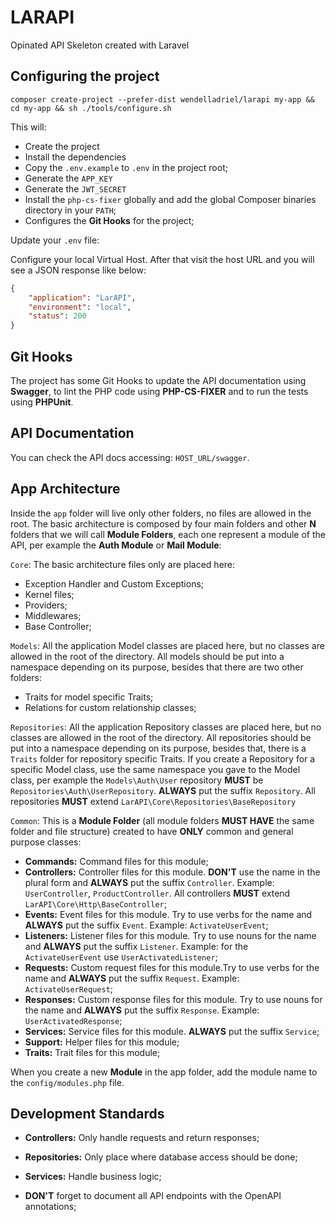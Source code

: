 # LARAPI

Opinated API Skeleton created with Laravel

## Configuring the project

```
composer create-project --prefer-dist wendelladriel/larapi my-app && cd my-app && sh ./tools/configure.sh
```

This will:
- Create the project
- Install the dependencies
- Copy the `.env.example` to `.env` in the project root;
- Generate the `APP_KEY`
- Generate the `JWT_SECRET`
- Install the `php-cs-fixer` globally and add the global Composer binaries directory in your `PATH`;
- Configures the **Git Hooks** for the project;

Update your `.env` file:

Configure your local Virtual Host. After that visit the host URL and you will see a JSON response like below:

```json
{
    "application": "LarAPI",
    "environment": "local",
    "status": 200
}
```

## Git Hooks

The project has some Git Hooks to update the API documentation using **Swagger**, to lint the PHP code using **PHP-CS-FIXER** and to run the tests using **PHPUnit**.

## API Documentation

You can check the API docs accessing: `HOST_URL/swagger`.

## App Architecture

Inside the `app` folder will live only other folders, no files are allowed in the root. The basic architecture is composed by four main folders and other **N** folders that we will call **Module Folders**, each one represent a module of the API, per example the **Auth Module** or **Mail Module**:

`Core`: The basic architecture files only are placed here:

- Exception Handler and Custom Exceptions;
- Kernel files;
- Providers;
- Middlewares;
- Base Controller;

`Models`: All the application Model classes are placed here, but no classes are allowed in the root of the directory. All models should be put into a namespace depending on its purpose, besides that there are two other folders:

- Traits for model specific Traits;
- Relations for custom relationship classes;

`Repositories`: All the application Repository classes are placed here, but no classes are allowed in the root of the directory. All repositories should be put into a namespace depending on its purpose, besides that, there is a `Traits` folder for repository specific Traits. If you create a Repository for a specific Model class, use the same namespace you gave to the Model class, per example the `Models\Auth\User` repository **MUST** be `Repositories\Auth\UserRepository`. **ALWAYS** put the suffix `Repository`. All repositories **MUST** extend `LarAPI\Core\Repositories\BaseRepository`

`Common`: This is a **Module Folder** (all module folders **MUST HAVE** the same folder and file structure) created to have **ONLY** common and general purpose classes:

- **Commands:** Command files for this module;
- **Controllers:** Controller files for this module. **DON'T** use the name in the plural form and **ALWAYS** put the suffix `Controller`. Example: `UserController`, `ProductController`. All controllers **MUST** extend `LarAPI\Core\Http\BaseController`;
- **Events:** Event files for this module. Try to use verbs for the name and **ALWAYS** put the suffix `Event`. Example: `ActivateUserEvent`;
- **Listeners:** Listener files for this module. Try to use nouns for the name and **ALWAYS** put the suffix `Listener`. Example: for the `ActivateUserEvent` use `UserActivatedListener`;
- **Requests:** Custom request files for this module.Try to use verbs for the name and **ALWAYS** put the suffix `Request`. Example: `ActivateUserRequest`;
- **Responses:** Custom response files for this module. Try to use nouns for the name and **ALWAYS** put the suffix `Response`. Example: `UserActivatedResponse`;
- **Services:** Service files for this module. **ALWAYS** put the suffix `Service`;
- **Support:** Helper files for this module;
- **Traits:** Trait files for this module;

When you create a new **Module** in the app folder, add the module name to the `config/modules.php` file.

## Development Standards

- **Controllers:** Only handle requests and return responses;

- **Repositories:** Only place where database access should be done;

- **Services:** Handle business logic;

- **DON'T** forget to document all API endpoints with the OpenAPI annotations;
